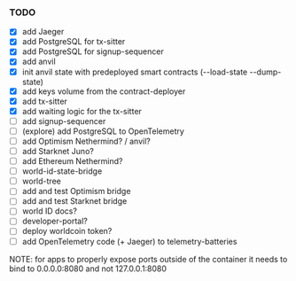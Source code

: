 ### TODO ###
- [x] add Jaeger
- [x] add PostgreSQL for tx-sitter
- [x] add PostgreSQL for signup-sequencer 
- [x] add anvil
- [x] init anvil state with predeployed smart contracts (--load-state --dump-state)
- [x] add keys volume from the contract-deployer
- [x] add tx-sitter
- [x] add waiting logic for the tx-sitter
- [ ] add signup-sequencer
- [ ] (explore) add PostgreSQL to OpenTelemetry
- [ ] add Optimism Nethermind? / anvil?
- [ ] add Starknet Juno?
- [ ] add Ethereum Nethermind?
- [ ] world-id-state-bridge
- [ ] world-tree
- [ ] add and test Optimism bridge
- [ ] add and test Starknet bridge
- [ ] world ID docs?
- [ ] developer-portal?
- [ ] deploy worldcoin token?
- [ ] add OpenTelemetry code (+ Jaeger) to telemetry-batteries

NOTE: for apps to properly expose ports outside of the container it needs to bind to 0.0.0.0:8080 and not 127.0.0.1:8080